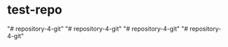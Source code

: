 # test-repo
 
"# repository-4-git" 
"# repository-4-git" 
"# repository-4-git" 
"# repository-4-git" 
